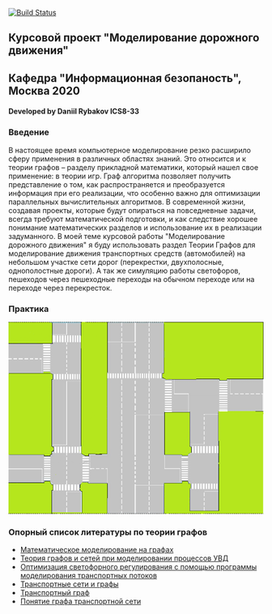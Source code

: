 [![Build Status](https://travis-ci.com/DaniilRyb/Traffic_Simulation_course_project.svg?branch=development-branch-1)](https://travis-ci.com/DaniilRyb/Traffic_Simulation_course_project)

## Курсовой проект "Моделирование дорожного движения"
## Кафедра "Информационная безопаность", Москва 2020
#### Developed by Daniil Rybakov ICS8-33


###  Введение
В настоящее время компьютерное моделирование резко расширило сферу применения в различных областях знаний. Это относится и к теории графов – разделу прикладной математики, который нашел свое применение: в теории игр. Граф алгоритма позволяет получить представление о том, как распространяется и преобразуется информация при его реализации, что особенно важно для оптимизации параллельных вычислительных алгоритмов.  В современной жизни, создавая проекты, которые будут опираться на повседневные задачи, всегда требуют математической подготовки, и как следствие хорошее понимание математических разделов и использование их в реализации задуманного. В моей теме курсовой работы "Моделирование дорожного движения" я буду использовать раздел Теории Графов для моделирование движения транспортных средств (автомобилей) на небольшом участке сети дорог (перекрестки, двухполосные, однополостные дороги). А так же симуляцию работы светофоров, пешеходов через пешеходные переходы на обычном переходе или на переходе через перекресток. 

###  Практика  
 ![Карта дорог](resources/image/Background.png)



###  Опорный список литературы по теории графов
* [Математическое моделирование на графах](http://window.edu.ru/resource/223/75223/files/mmg.pdf)
* [Теория графов и сетей при моделировании процессов УВД](http://venec.ulstu.ru/lib/disk/2014/Karnauhov_3.pdf)
* [Оптимизация светофорного регулирования с помощью программы моделирования транспортных потоков](https://dspace.susu.ru/xmlui/bitstream/handle/0001.74/984/6.pdf?sequence=1&isAllowe)
* [Транспортные сети и графы](https://wiasite.com/page/tavridovich/ist/ist-14--idz-ax41--nf-52)
* [Транспортный граф](http://www.isa.ru/transnet/intro/index.html?basicgraph.htm)
* [Понятие графа транспортной сети](http://dl.khadi.kharkov.ua/pluginfile.php/27760/mod_resource/content/1/5)

